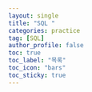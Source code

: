 ```yaml
---
layout: single
title: "SQL "
categories: practice
tag: [SQL]
author_profile: false
toc: true
toc_label: "목록"
toc_icon: "bars"
toc_sticky: true
---
```


